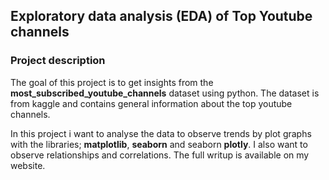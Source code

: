 
## Exploratory data analysis (EDA) of Top Youtube channels

### Project description
The goal of this project is to get insights from the __most_subscribed_youtube_channels__ dataset using python. The dataset is from kaggle and contains general information about the top youtube channels.

In this project i want to analyse the data to observe trends by plot graphs with  the libraries; **matplotlib**, **seaborn** and seaborn **plotly**. I also want to observe relationships and correlations.
The full writup is available on my website.  


